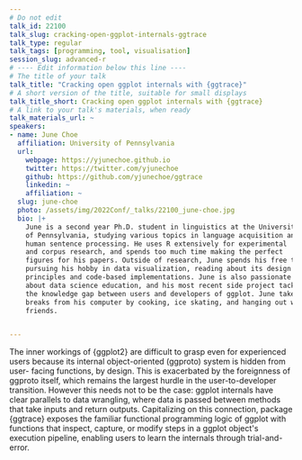 ```yaml
---
# Do not edit
talk_id: 22100
talk_slug: cracking-open-ggplot-internals-ggtrace
talk_type: regular
talk_tags: [programming, tool, visualisation]
session_slug: advanced-r
# ---- Edit information below this line ----
# The title of your talk
talk_title: "Cracking open ggplot internals with {ggtrace}"
# A short version of the title, suitable for small displays
talk_title_short: Cracking open ggplot internals with {ggtrace}
# A link to your talk's materials, when ready
talk_materials_url: ~
speakers:
- name: June Choe
  affiliation: University of Pennsylvania
  url:
    webpage: https://yjunechoe.github.io
    twitter: https://twitter.com/yjunechoe
    github: https://github.com/yjunechoe/ggtrace
    linkedin: ~
    affiliation: ~
  slug: june-choe
  photo: /assets/img/2022Conf/_talks/22100_june-choe.jpg
  bio: |+
    June is a second year Ph.D. student in linguistics at the University
    of Pennsylvania, studying various topics in language acquisition and
    human sentence processing. He uses R extensively for experimental
    and corpus research, and spends too much time making the perfect
    figures for his papers. Outside of research, June spends his free time
    pursuing his hobby in data visualization, reading about its design
    principles and code-based implementations. June is also passionate
    about data science education, and his most recent side project tackles
    the knowledge gap between users and developers of ggplot. June takes
    breaks from his computer by cooking, ice skating, and hanging out with
    friends.


---
```


<!-- ABSTRACT ----
Please write abstract below. You may use simple markdown (links, code style, bold, italics)
-->

The inner workings of {ggplot2} are difficult to grasp even for experienced
users because its internal object-oriented (ggproto) system is hidden from user-
facing functions, by design. This is exacerbated by the foreignness of ggproto
itself, which remains the largest hurdle in the user-to-developer transition.
However this needs not to be the case: ggplot internals have clear parallels to
data wrangling, where data is passed between methods that take inputs and return
outputs. Capitalizing on this connection, package {ggtrace} exposes the familiar
functional programming logic of ggplot with functions that inspect, capture, or
modify steps in a ggplot object's execution pipeline, enabling users to learn
the internals through trial-and-error.
